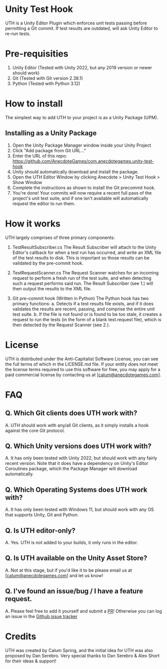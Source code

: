 # Unity Test Hook
UTH is a Unity Editor Plugin which enforces unit tests passing before permitting a Git commit. 
If test results are outdated, will ask Unity Editor to re-run tests.

# Pre-requisities
1. Unity Editor (Tested with Unity 2022, but any 2019 version or newer should work)
2. Git (Tested with Git version 2.38.1)
3. Python (Tested with Python 3.12)

# How to install
The simplest way to add UTH to your project is as a Unity Package (UPM).

## Installing as a Unity Package
1. Open the Unity Package Manager window inside your Unity Project 
2. Click "Add package from Git URL..."
3. Enter the URL of this repo: https://github.com/AnecdoteGames/com.anecdotegames.unity-test-hook
4. Unity should automatically download and install the package.
5. Open the UTH Editor Window by clicking Anecdote > Unity Test Hook > Show Window 
6. Complete the instructions as shown to install the Git precommit hook.
7. You're done! Your commits will now require a recent full pass of the project's unit test suite, and if one isn't available will automatically request the editor to run them.

# How it works
UTH largely comprises of three primary components:

1. TestResultSubscriber.cs 
  The Result Subscriber will attach to the Unity Editor's callback for when a test run has occurred, and write an XML file of the test results to disk. This is important so those results can be validated by the pre-commit hook.
  
2. TestRequestScanner.cs
  The Request Scanner watches for an incoming request to perform a fresh run of the test suite, and when detecting such a request performs said run. The Result Subscriber (see 1.) will then output the results to the XML file.
  
3. Git pre-commit hook (Written in Python)
  The Python hook has two primary functions:
  a. Detects if a test results file exists, and if it does validates the results are recent, passing, and comprise the entire unit test suite.
  b. If the file is not found or is found to be too stale, it creates a request to run the tests (in the form of a blank test.request file), which is then detected by the Request Scanner (see 2.).
  
# License
UTH is distributed under the Anti-Capitalist Software License, you can see the full terms of which in the LICENSE.md file.
If your entity does not meet the license terms required to use this software for free, you may apply for a paid commercial license by contacting us at [calum@anecdotegames.com].

# FAQ

## Q. Which Git clients does UTH work with?
A. UTH should work with any/all Git clients, as it simply installs a hook against the core Git protocol.

## Q. Which Unity versions does UTH work with?
A. It has only been tested with Unity 2022, but should work with any fairly recent version. Note that it does have a dependency on Unity's Editor Coroutines package, which the Package Manager will download automatically.

## Q. Which Operating Systems does UTH work with?
A. It has only been tested with Windows 11, but should work with any OS that supports Unity, Git and Python.

## Q. Is UTH editor-only?
A. Yes. UTH is not added to your builds, it only runs in the editor.

## Q. Is UTH available on the Unity Asset Store?
A. Not at this stage, but if you'd like it to be please email us at [calum@anecdotegames.com] and let us know!

## Q. I've found an issue/bug / I have a feature request.
A. Please feel free to add it yourself and submit a [PR](https://github.com/AnecdoteGames/com.anecdotegames.unity-test-hook/pull-requests)! Otherwise you can log an issue in the [Github issue tracker](https://github.com/AnecdoteGames/com.anecdotegames.unity-test-hook/issues)

# Credits
UTH was created by Calum Spring, and the initial idea for UTH was also proposed by Dan Serebro. Very special thanks to Dan Serebro & Alex Short for their ideas & support!
